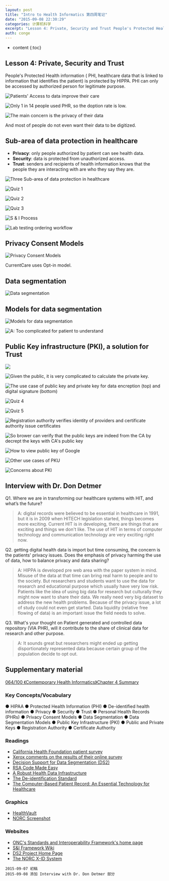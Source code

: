 ```yaml
---
layout: post
title: "Intro to Health Informatics 第四周笔记"
date: "2015-09-08 22:30:29"
categories: 计算机科学
excerpt: "Lesson 4: Private, Security and Trust People's Protected Health informat..."
auth: conge
---
```

* content
{:toc}

## Lesson 4: Private, Security and Trust

People's Protected Health information ( PHI, healthcare data that is linked to information that identifies the patient) is protected by HIPPA. PHI can only be accessed by authorized person for legitimate purpose.

![Patients' Access to data improve their care](/assets/images/计算机科学/118382-1824f702c25305f3.png)


![Only 1 in 14 people used PHR, so the doption rate is low.](/assets/images/计算机科学/118382-790e1c50246a83b5.png)


![The main concern is the privacy of their data](/assets/images/计算机科学/118382-e7a2d76562b39a4d.png)

And most of people do not even want their data to be digitized.

## Sub-area of data protection in healthcare

* **Privacy**: only people authorized by patient can see health data.
* **Security**: data is protected from unauthorized access.
* **Trust**: senders and recipients of health information knows that the people they are interacting with are who they say they are.

![Three Sub-area of data protection in healthcare](/assets/images/计算机科学/118382-367a8876b81edbcc.png)

![Quiz 1](/assets/images/计算机科学/118382-30d15ab80e0bac92.png)

![Quiz 2](/assets/images/计算机科学/118382-e3dbc53b04ab2671.png)

![Quiz 3](/assets/images/计算机科学/118382-267efdf4cd54e6a0.png)

![S & I Process](/assets/images/计算机科学/118382-1645cb339bd79c11.png)

![Lab testing ordering workflow](/assets/images/计算机科学/118382-b80851f5c1af0986.png)

## Privacy Consent Models 
![Privacy Consent Models ](/assets/images/计算机科学/118382-befb58e929e9571b.png)

CurrentCare uses Opt-in model.

## Data segmentation

![Data segmentation](/assets/images/计算机科学/118382-7da1d70cc3ffe1ec.png)

## Models for data segmentation

![Models for data segmentation](/assets/images/计算机科学/118382-3bbb603934fb53fd.png)

![A: Too complicated for patient to understand](/assets/images/计算机科学/118382-6bd069ab1687712b.png)

## Public Key infrastructure (PKI), a solution for Trust

![](/assets/images/计算机科学/118382-4db7d0dcf9505115.png)


![Given the public, it is very complicated to calculate the private key.](/assets/images/计算机科学/118382-25aaf0fb8d66b8bc.png)


![The use case of public key and private key for data encreption (top) and digital signature (bottom) ](/assets/images/计算机科学/118382-3a9d4fd479b1a158.png)


![Quiz 4](/assets/images/计算机科学/118382-c7fea1e581a200ee.png)

![Quiz 5](/assets/images/计算机科学/118382-e1bf0fa278c464aa.png)


![Registration authority verifies identity of providers and certificate authority issue certificates ](/assets/images/计算机科学/118382-62c74e8cbb5a9e5c.png)

![So brower can verify that the public keys are indeed from the CA by decrept the keys with CA's public key](/assets/images/计算机科学/118382-5837db54427e9c1b.png)

![How to view public key of Google](/assets/images/计算机科学/118382-90cff4212a45224e.png)

![Other use cases of PKU](/assets/images/计算机科学/118382-a35ebd38374ddd7b.png)

![Concerns about PKI](/assets/images/计算机科学/118382-4e364fabe713ad2c.png)

## Interview with Dr. Don Detmer

Q1. Where we are in transforming our healthcare systems with HIT, and what’s the future?
> A: digital records were believed to be essential in healthcare in 1991, but it is in 2009 when HITECH legislation started, things becomes more exciting. Current HIT is in developing, there are things that are exciting and things we don't like. The use of HIT in terms of computer technology and communication technology are very exciting right now.

Q2. getting digital health data is import but time consuming, the concern is the patients' privacy issues. Does the emphasis of privacy harming the use of data, how to balance privacy and data sharing?
> A: HIPPA is developed pre web area with the paper system in mind. Misuse of the data at that time can bring real harm to people and to the society. But researchers and students want to use the data for research and educational purpose which usually have very low risk. Patients like the idea of using big data for research but culturally they might now want to share their data. We really need very big dataset to address the new health problems. Because of the privacy issue, a lot of study could not even get started. Data liquidity (relative free flowing of data) is an important issue the field needs to solve.

Q3. What's your thought on Patient generated and controlled data repository (VIA PHR), will it contribute to the share of clinical data for research and other purpose.
> A: It sounds great but researchers might ended up getting disportionately represented data because certain group of the population decide to opt out.

## Supplementary material

[064/100 《Contemporary Health Informatics》Chapter 4 Summary](http://www.jianshu.com/p/6cc61829f808)

### Key Concepts/Vocabulary
● HIPAA ● Protected Health Information (PHI) ● De-identified health information ● Privacy ● Security ● Trust ● Personal Health Records (PHRs) ● Privacy Consent Models ● Data Segmentation ● Data Segmentation Models ● Public Key Infrastructure (PKI) ● Public and Private Keys ● Registration Authority ● Certificate Authority

### Readings
* [California Health Foundation patient survey](http://www.chcf.org/media/press-releases/2010/new-national-survey-finds-personal-health-records-motivate-consumers-to-improve-their-health)
* [Xerox comments on the results of their online survey](http://news.xerox.com/news/Xerox-Surveys-Americans-Electronic-Health-Records)
* [Decision Support for Data Segmentation (DS2)](https://sharps-ds2.atlassian.net/wiki/download/attachments/524334/DS2_Policy.pdf?version=1&modificationDate=1401792341355&api=v2)
* [RSA Code Made Easy](https://www.youtube.com/watch?v=t5lACDDoQTk)
* [A Robust Health Data Infrastructure](http://healthit.gov/sites/default/files/ptp13-700hhs_white.pdf)
* [The De-identification Standard](http://www.hhs.gov/ocr/privacy/hipaa/understanding/coveredentities/De-identification/guidance.html#standard)
* [The Computer-Based Patient Record: An Essential Technology for Healthcare](http://www.nap.edu/openbook.php?isbn=0309055326)

### Graphics
* [HealthVault](https://s3.amazonaws.com/content.udacity-data.com/courses/gt-ud514/healthvault-ppe+home+page.png)
* [NORC Screenshot](https://s3.amazonaws.com/content.udacity-data.com/courses/gt-ud514/NORC+De-identification+Console.png)

### Websites
* [ONC's Standards and Interoperability Framework's home page](http://www.siframework.org/)
* [S&I Framework Wiki](http://wiki.siframework.org/)
* [DS2 Project Home Page](https://sharps-ds2.atlassian.net/wiki/display/DS2/SHARPS+DS2)
* [The NORC X-ID System](http://xid.norc.org/)

```
2015-09-07 初稿
2015-09-08 添加 Interview with Dr. Don Detmer 部分
```

